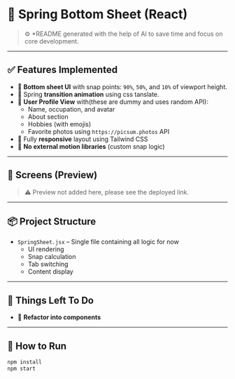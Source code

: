 # 🧾 Spring Bottom Sheet (React)

> ⚙️ \*README generated with the help of AI to save time and focus on core development.

---

## ✅ Features Implemented

- 📱 **Bottom sheet UI** with snap points: `90%`, `50%`, and `10%` of viewport height.
- 🧩 Spring **transition animation** using css tanslate.
- 👤 **User Profile View** with(these are dummy and uses random API):
  - Name, occupation, and avatar
  - About section
  - Hobbies (with emojis)
  - Favorite photos using `https://picsum.photos` API
- 📐 Fully **responsive** layout using Tailwind CSS
- 🧠 **No external motion libraries** (custom snap logic)

---

## 📸 Screens (Preview)

> ⚠️ Preview not added here, please see the deployed link.

---

## 📦 Project Structure

- `SpringSheet.jsx` – Single file containing all logic for now
  - UI rendering
  - Snap calculation
  - Tab switching
  - Content display

---

## 🧪 Things Left To Do

- 🧼 **Refactor into components**

---

## 🚀 How to Run

```bash
npm install
npm start
```
